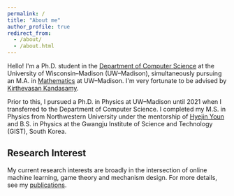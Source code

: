 ```yaml
---
permalink: /
title: "About me"
author_profile: true
redirect_from: 
  - /about/
  - /about.html
---
```


Hello! I'm a Ph.D. student in the [Department of Computer Science](https://www.cs.wisc.edu/) at the University of Wisconsin–Madison (UW–Madison), simultaneously pursuing an M.A. in [Mathematics](https://math.wisc.edu/) at UW–Madison. I'm very fortunate to be advised by [Kirthevasan Kandasamy](https://pages.cs.wisc.edu/~kandasamy/).

Prior to this, I pursued a Ph.D. in Physics at UW–Madison until 2021 when I transferred to the Department of Computer Science. I completed my M.S. in Physics from Northwestern University under the mentorship of [Hyejin Youn](http://hyoun.me/) and B.S. in Physics at the Gwangju Institute of Science and Technology (GIST), South Korea.

Research Interest
---
My current research interests are broadly in the intersection of online machine learning, game theory and mechanism design. For more details, see my [publications](https://joon-huh.github.io/publications/).